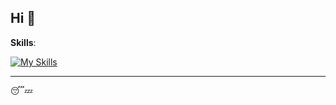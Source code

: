## Hi 👋

**Skills**:

[![My Skills](https://skillicons.dev/icons?i=ts,js,sass,tailwind,py,rust,wasm,react,vue,flask,vite,vitest,docker&theme=light)](#)

---

😴💤